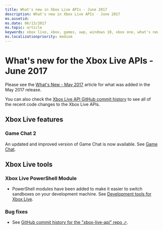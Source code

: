 ```yaml
---
title: What's new in Xbox Live APIs - June 2017
description: What's new in Xbox Live APIs - June 2017
ms.assetid:
ms.date: 06/13/2017
ms.topic: article
keywords: xbox live, xbox, games, uwp, windows 10, xbox one, what's new, june 2017
ms.localizationpriority: medium
---
```


# What's new for the Xbox Live APIs - June 2017

Please see the [What's New - May 2017](1705-whats-new.md) article for what was added in the May 2017 release.

You can also check the [Xbox Live API GitHub commit history](https://github.com/Microsoft/xbox-live-api/commits/master) to see all of the recent code changes to the Xbox Live APIs.


## Xbox Live features


### Game Chat 2

An updated and improved version of Game Chat is now available.  See [Game Chat](../features/multiplayer/chat/live-chat-nav.md).


## Xbox Live tools


### Xbox Live PowerShell Module

* PowerShell modules have been added to make it easier to switch sandboxes on your development machine. See [Development tools for Xbox Live](../test-release/services-tools/live-tools.md).


### Bug fixes

* See <a href="https://github.com/Microsoft/xbox-live-api/commits/master" target="_blank">GitHub commit history for the "xbox-live-api" repo &#11008;</a>.
